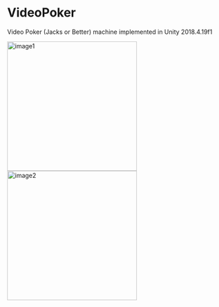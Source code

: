 # VideoPoker
Video Poker (Jacks or Better) machine implemented in Unity 2018.4.19f1

<img src="https://i.imgur.com/elGZm1V.png" alt="image1" width="300"/> 
<img src="https://i.imgur.com/HbpCkAW.png" alt="image2" width="300"/>
